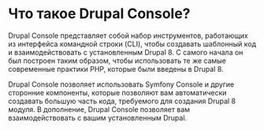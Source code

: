 # Что такое Drupal Console?
Drupal Console представляет собой набор инструментов, работающих из интерфейса командной строки (CLI), чтобы создавать шаблонный код и взаимодействовать с установленным Drupal 8. С самого начала он был построен таким образом, чтобы использовать те же самые современные практики PHP, которые были введены в Drupal 8.

Drupal Console позволяет использовать Symfony Console и другие сторонние компоненты, которые позволяют вам автоматически создавать большую часть кода, требуемого для создания Drupal 8 модуля. В дополнение, Drupal Console позволяет вам взаимодействовать с вашим установленным Drupal.
